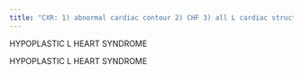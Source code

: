 ```yaml
---
title: "CXR: 1) abnormal cardiac contour 2) CHF 3) all L cardiac structures (mitral &amp; aortic valves, LV, ascending aorta) are small 4) possible cardiomegaly from RVE CT/MR: caliber of ascending aorta only large enough to supply coronary arteries, need open PDA"
---
```

HYPOPLASTIC 
L HEART 
SYNDROME

HYPOPLASTIC L HEART SYNDROME

